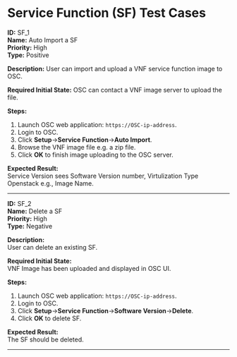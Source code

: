 # Service Function (SF) Test Cases

**ID:** SF_1  
**Name:** Auto Import a SF  
**Priority:** High  
**Type:** Positive  

**Description:** 
User can import and upload a VNF service function image to OSC.  

**Required Initial State:** 
OSC can contact a VNF image server to upload the file.

**Steps:**   
1. Launch OSC web application: `https://OSC-ip-address`.  
2. Login to OSC.  
3. Click **Setup**->**Service Function**->**Auto Import**.  
4. Browse the VNF image file e.g. a zip file.  
5. Click **OK** to finish image uploading to the OSC server.  

**Expected Result:**  
Service Version sees Software Version number, Virtulization Type Openstack e.g., Image Name.  

****

**ID:** SF_2  
**Name:** Delete a SF  
**Priority:** High  
**Type:** Negative  

**Description:**  
User can delete an existing SF.  

**Required Initial State:**  
VNF Image has been uploaded and displayed in OSC UI.  

**Steps:**    
1. Launch OSC web application: `https://OSC-ip-address`.  
2. Login to OSC.  
3. Click **Setup**->**Service Function**->**Software Version**->**Delete**.  
4. Click **OK** to delete SF.  

**Expected Result:**  
The SF should be deleted.  

****
